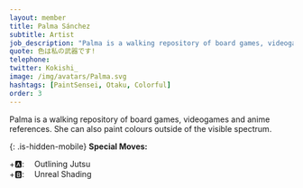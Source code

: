 ```yaml
---
layout: member
title: Palma Sánchez
subtitle: Artist
job_description: "Palma is a walking repository of board games, videogames and anime references. She can also paint colours outside of the visible spectrum."
quote: 色は私の武器です!
telephone:
twitter: Kokishi_
image: /img/avatars/Palma.svg
hashtags: [PaintSensei, Otaku, Colorful]
order: 3
---
```


Palma is a walking repository of board games, videogames and anime references. She can also paint colours outside of the visible spectrum.

{: .is-hidden-mobile}
**Special Moves:**

<div class="has-text-left is-hidden-mobile">
    <i class="fas fa-arrow-left" style="transform: rotateZ(-45deg);"></i>
    <i class="fas fa-arrow-up" style="transform: rotateZ(-45deg);"></i>
    <i class="fas fa-arrow-right" style="transform: rotateZ(-45deg);"></i>
    <i class="fas fa-arrow-down" style="transform: rotateZ(-45deg);"></i>
    +🅰: &emsp;Outlining Jutsu
</div>

<div class="has-text-left is-hidden-mobile">
    <i class="fas fa-arrow-left"></i>
    <i class="fas fa-arrow-right"></i>
    <i class="fas fa-arrow-up"></i>
    <i class="fas fa-arrow-down"></i>
    +🅱: &emsp;Unreal Shading
</div>
